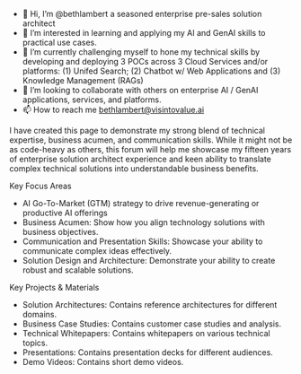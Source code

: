- 👋 Hi, I’m @bethlambert a seasoned enterprise pre-sales solution architect
- 👀 I’m interested in learning and applying my AI and GenAI skills to practical use cases.
- 🌱 I’m currently challenging myself to hone my technical skills by developing and deploying 3 POCs across 3 Cloud Services and/or platforms:
     (1) Unifed Search; (2) Chatbot w/ Web Applications and (3) Knowledge Management (RAGs)
- 💞️ I’m looking to collaborate with others on enterprise AI / GenAI applications, services, and platforms.
- 📫 How to reach me bethlambert@visintovalue.ai

I have created this page to demonstrate my strong blend of technical expertise, business acumen, and communication skills. While it might not be as code-heavy as others, this forum will help me showcase my fifteen years of enterprise solution architect experience and keen ability to translate complex technical solutions into understandable business benefits.

Key Focus Areas
- AI Go-To-Market (GTM) strategy to drive revenue-generating or productive AI offerings 
- Business Acumen: Show how you align technology solutions with business objectives.
- Communication and Presentation Skills: Showcase your ability to communicate complex ideas effectively.
- Solution Design and Architecture: Demonstrate your ability to create robust and scalable solutions.

Key Projects & Materials
- Solution Architectures: Contains reference architectures for different domains.
- Business Case Studies: Contains customer case studies and analysis.
- Technical Whitepapers: Contains whitepapers on various technical topics.
- Presentations: Contains presentation decks for different audiences.
- Demo Videos: Contains short demo videos.

<!---
bethlambert/bethlambert is a ✨ special ✨ repository because its `README.md` (this file) appears on your GitHub profile.
You can click the Preview link to take a look at your changes.
--->
